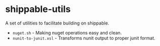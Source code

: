# shippable-utils

A set of utilities to facilitate building on shippable.
* `nuget.sh` - Making nuget operations easy and clean.
* `nunit-to-junit.xsl` - Transforms nunit output to proper junit format.
